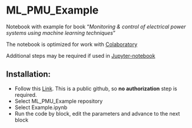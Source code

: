 # ML_PMU_Example
Notebook with example for book  “_Monitoring & control of electrical power systems using machine learning techniques_”

The notebook is optimized for work with [Colaboratory](https://colab.research.google.com/)

Additional steps may be required if used in [Jupyter-notebook](https://jupyter.org/) 

## Installation:
- Follow this [Link](https://colab.research.google.com/github/NetoIE/ ). This is a public github, so **no authorization** step is required.
- Select ML_PMU_Example repository
- Select Example.ipynb
- Run the code by block, edit the parameters and advance to the next block 


